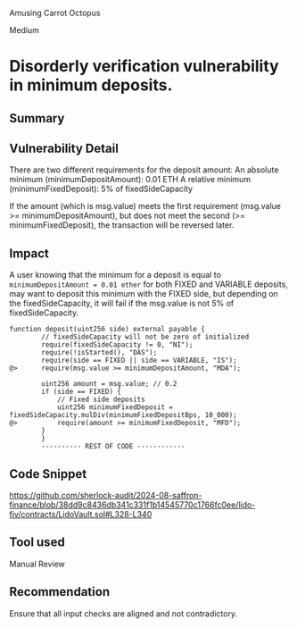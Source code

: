Amusing Carrot Octopus

Medium

# Disorderly verification vulnerability in minimum deposits.

## Summary

## Vulnerability Detail
There are two different requirements for the deposit amount:
An absolute minimum (minimumDepositAmount): 0.01 ETH
A relative minimum (minimumFixedDeposit): 5% of fixedSideCapacity

If the amount (which is msg.value) meets the first requirement (msg.value >= minimumDepositAmount), but does not meet the second (>= minimumFixedDeposit), the transaction will be reversed later.

## Impact
A user knowing that the minimum for a deposit is equal to `minimumDepositAmount = 0.01 ether` for both FIXED and VARIABLE deposits, may want to deposit this minimum with the FIXED side, but depending on the fixedSideCapacity, it will fail if the msg.value is not 5% of fixedSideCapacity.

```solidity
function deposit(uint256 side) external payable {
        // fixedSideCapacity will not be zero of initialized
        require(fixedSideCapacity != 0, "NI");
        require(!isStarted(), "DAS");
        require(side == FIXED || side == VARIABLE, "IS");
@>      require(msg.value >= minimumDepositAmount, "MDA");

        uint256 amount = msg.value; // 0.2
        if (side == FIXED) {
            // Fixed side deposits
            uint256 minimumFixedDeposit = fixedSideCapacity.mulDiv(minimumFixedDepositBps, 10_000);
@>          require(amount >= minimumFixedDeposit, "MFD");
        }
        }
        ---------- REST OF CODE ------------
```

## Code Snippet
https://github.com/sherlock-audit/2024-08-saffron-finance/blob/38dd9c8436db341c331f1b14545770c1766fc0ee/lido-fiv/contracts/LidoVault.sol#L328-L340

## Tool used

Manual Review

## Recommendation
Ensure that all input checks are aligned and not contradictory.